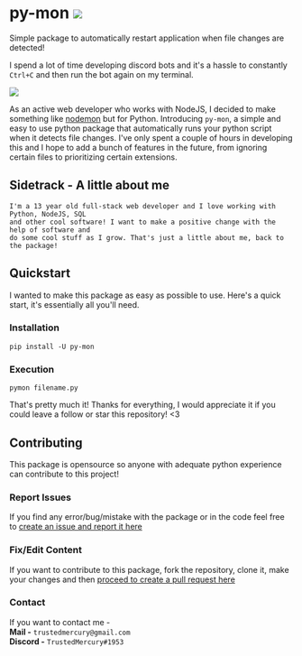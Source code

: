 # py-mon ![](https://api.ghprofile.me/view?username=TrustedMercury-py-mon)
Simple package to automatically restart application when file changes are detected!

I spend a lot of time developing discord bots and it's a hassle to constantly ``Ctrl+C`` and then run the bot again on my terminal. 

![](https://media1.tenor.com/images/5d6cd0c6b0a0ae3c193e766fb8f1ed1f/tenor.gif?itemid=14057131)

As an active web developer who works with NodeJS, I decided to make something like [nodemon](https://github.com/remy/nodemon) but for Python. Introducing ``py-mon``, a simple and easy to use python package that automatically runs your python script when it detects file changes. I've only spent a couple of hours in developing this and I hope to add a bunch of features in the future, from ignoring certain files to prioritizing certain extensions.


## Sidetrack - A little about me
```
I'm a 13 year old full-stack web developer and I love working with Python, NodeJS, SQL
and other cool software! I want to make a positive change with the help of software and
do some cool stuff as I grow. That's just a little about me, back to the package!
```


## Quickstart
I wanted to make this package as easy as possible to use. Here's a quick start, it's essentially all you'll need.

### Installation
```
pip install -U py-mon
```
### Execution
```
pymon filename.py
```

That's pretty much it! Thanks for everything, I would appreciate it if you could leave a follow or star this repository! <3


## Contributing
This package is opensource so anyone with adequate python experience can contribute to this project!

### Report Issues
If you find any error/bug/mistake with the package or in the code feel free to
[create an issue and report it here](https://github.com/TrustedMercury/py-mon/issues)

### Fix/Edit Content
If you want to contribute to this package, fork the repository, clone it, make your changes and then [proceed to create a pull request here](https://github.com/TrustedMercury/py-mon/pulls)

### Contact
If you want to contact me -  
**Mail -** ```trustedmercury@gmail.com```  
**Discord -** ```TrustedMercury#1953```
